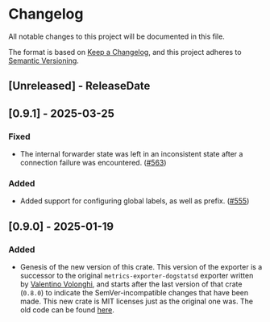 # Changelog
All notable changes to this project will be documented in this file.

The format is based on [Keep a Changelog](https://keepachangelog.com/en/1.0.0/),
and this project adheres to [Semantic Versioning](https://semver.org/spec/v2.0.0.html).

<!-- next-header -->

## [Unreleased] - ReleaseDate

## [0.9.1] - 2025-03-25

### Fixed

- The internal forwarder state was left in an inconsistent state after a connection failure was encountered.
  ([#563](https://github.com/metrics-rs/metrics/pull/563))

### Added

- Added support for configuring global labels, as well as prefix.
  ([#555](https://github.com/metrics-rs/metrics/pull/555))

## [0.9.0] - 2025-01-19

### Added

- Genesis of the new version of this crate. This version of the exporter is a successor to the original
  `metrics-exporter-dogstatsd` exporter written by [Valentino Volonghi](https://github.com/dialtone), and starts after
  the last version of that crate (`0.8.0`) to indicate the SemVer-incompatible changes that have been made. This new
  crate is MIT licenses just as the original one was. The old code can be found
  [here](https://github.com/dialtone/metrics-exporter-dogstatsd).

